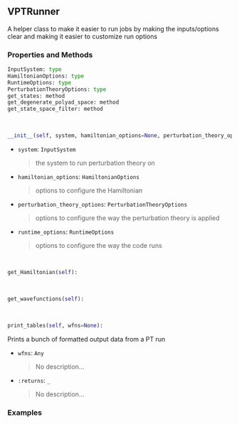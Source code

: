 ## <a id="Psience.VPT2.Runner.VPTRunner">VPTRunner</a>
A helper class to make it easier to run jobs by making the inputs/options
clear and making it easier to customize run options

### Properties and Methods
```python
InputSystem: type
HamiltonianOptions: type
RuntimeOptions: type
PerturbationTheoryOptions: type
get_states: method
get_degenerate_polyad_space: method
get_state_space_filter: method
```
<a id="Psience.VPT2.Runner.VPTRunner.__init__" class="docs-object-method">&nbsp;</a>
```python
__init__(self, system, hamiltonian_options=None, perturbation_theory_options=None, runtime_options=None): 
```

- `system`: `InputSystem`
    >the system to run perturbation theory on
- `hamiltonian_options`: `HamiltonianOptions`
    >options to configure the Hamiltonian
- `perturbation_theory_options`: `PerturbationTheoryOptions`
    >options to configure the way the perturbation theory is applied
- `runtime_options`: `RuntimeOptions`
    >options to configure the way the code runs

<a id="Psience.VPT2.Runner.VPTRunner.get_Hamiltonian" class="docs-object-method">&nbsp;</a>
```python
get_Hamiltonian(self): 
```

<a id="Psience.VPT2.Runner.VPTRunner.get_wavefunctions" class="docs-object-method">&nbsp;</a>
```python
get_wavefunctions(self): 
```

<a id="Psience.VPT2.Runner.VPTRunner.print_tables" class="docs-object-method">&nbsp;</a>
```python
print_tables(self, wfns=None): 
```
Prints a bunch of formatted output data from a PT run
- `wfns`: `Any`
    >No description...
- `:returns`: `_`
    >No description...

### Examples



